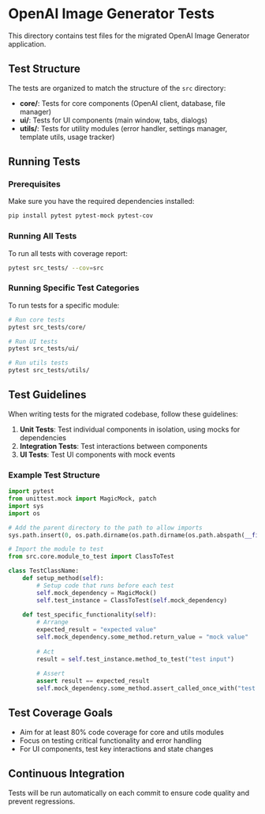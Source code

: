 # OpenAI Image Generator Tests

This directory contains test files for the migrated OpenAI Image Generator application.

## Test Structure

The tests are organized to match the structure of the `src` directory:

- **core/**: Tests for core components (OpenAI client, database, file manager)
- **ui/**: Tests for UI components (main window, tabs, dialogs)
- **utils/**: Tests for utility modules (error handler, settings manager, template utils, usage tracker)

## Running Tests

### Prerequisites

Make sure you have the required dependencies installed:

```bash
pip install pytest pytest-mock pytest-cov
```

### Running All Tests

To run all tests with coverage report:

```bash
pytest src_tests/ --cov=src
```

### Running Specific Test Categories

To run tests for a specific module:

```bash
# Run core tests
pytest src_tests/core/

# Run UI tests
pytest src_tests/ui/

# Run utils tests
pytest src_tests/utils/
```

## Test Guidelines

When writing tests for the migrated codebase, follow these guidelines:

1. **Unit Tests**: Test individual components in isolation, using mocks for dependencies
2. **Integration Tests**: Test interactions between components
3. **UI Tests**: Test UI components with mock events

### Example Test Structure

```python
import pytest
from unittest.mock import MagicMock, patch
import sys
import os

# Add the parent directory to the path to allow imports
sys.path.insert(0, os.path.dirname(os.path.dirname(os.path.abspath(__file__))))

# Import the module to test
from src.core.module_to_test import ClassToTest

class TestClassName:
    def setup_method(self):
        # Setup code that runs before each test
        self.mock_dependency = MagicMock()
        self.test_instance = ClassToTest(self.mock_dependency)
    
    def test_specific_functionality(self):
        # Arrange
        expected_result = "expected value"
        self.mock_dependency.some_method.return_value = "mock value"
        
        # Act
        result = self.test_instance.method_to_test("test input")
        
        # Assert
        assert result == expected_result
        self.mock_dependency.some_method.assert_called_once_with("test input")
```

## Test Coverage Goals

- Aim for at least 80% code coverage for core and utils modules
- Focus on testing critical functionality and error handling
- For UI components, test key interactions and state changes

## Continuous Integration

Tests will be run automatically on each commit to ensure code quality and prevent regressions. 
